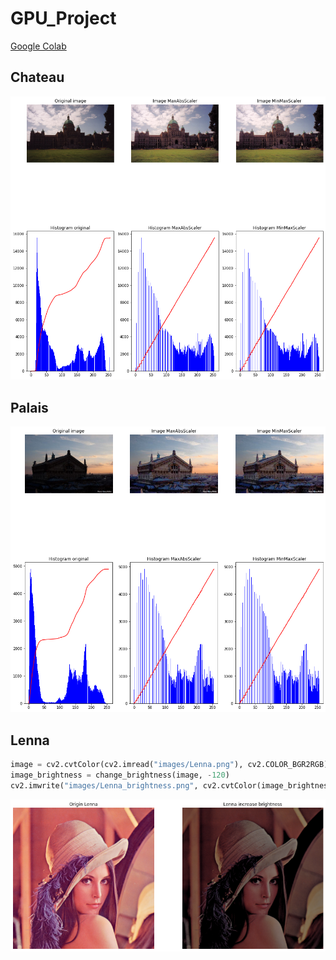 # GPU_Project
[Google Colab](https://colab.research.google.com/drive/1KvNqcUhIPcUWGdpuyPGIak-UFbXNB3QI?usp=sharing)
## Chateau
![Chateau](https://github.com/ffyyytt/GPU_Project/raw/main/report/images/report_chateau.png)
## Palais
![Palais](https://github.com/ffyyytt/GPU_Project/raw/main/report/images/report_palais.png)
## Lenna
```python
image = cv2.cvtColor(cv2.imread("images/Lenna.png"), cv2.COLOR_BGR2RGB)
image_brightness = change_brightness(image, -120)
cv2.imwrite("images/Lenna_brightness.png", cv2.cvtColor(image_brightness, cv2.COLOR_RGB2BGR))
```
![Lenna](https://github.com/ffyyytt/GPU_Project/raw/main/report/images/lenna_changed.png)

